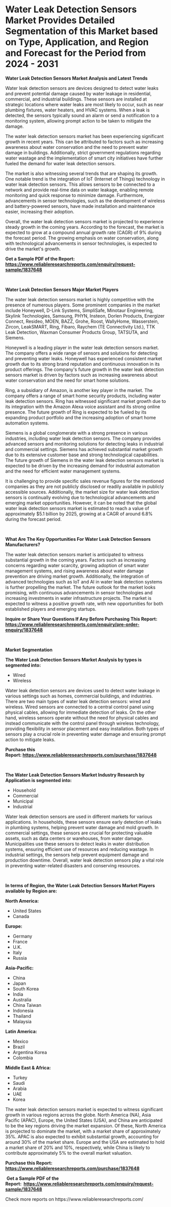 <p><h1>Water Leak Detection Sensors Market Provides Detailed Segmentation of this Market based on Type, Application, and Region and Forecast for the Period from 2024 - 2031</h1></p><p><strong>Water Leak Detection Sensors Market Analysis and Latest Trends</strong></p>
<p><p>Water leak detection sensors are devices designed to detect water leaks and prevent potential damage caused by water leakage in residential, commercial, and industrial buildings. These sensors are installed at strategic locations where water leaks are most likely to occur, such as near plumbing fixtures, water heaters, and HVAC systems. When a leak is detected, the sensors typically sound an alarm or send a notification to a monitoring system, allowing prompt action to be taken to mitigate the damage.</p><p>The water leak detection sensors market has been experiencing significant growth in recent years. This can be attributed to factors such as increasing awareness about water conservation and the need to prevent water damage in buildings. Additionally, strict government regulations regarding water wastage and the implementation of smart city initiatives have further fueled the demand for water leak detection sensors.</p><p>The market is also witnessing several trends that are shaping its growth. One notable trend is the integration of IoT (Internet of Things) technology in water leak detection sensors. This allows sensors to be connected to a network and provide real-time data on water leakage, enabling remote monitoring and quick response to minimize damage. Furthermore, advancements in sensor technologies, such as the development of wireless and battery-powered sensors, have made installation and maintenance easier, increasing their adoption.</p><p>Overall, the water leak detection sensors market is projected to experience steady growth in the coming years. According to the forecast, the market is expected to grow at a compound annual growth rate (CAGR) of 9% during the forecast period. The growing emphasis on water conservation, along with technological advancements in sensor technologies, is expected to drive the market's growth.</p></p>
<p><strong>Get a Sample PDF of the Report:&nbsp; <a href="https://www.reliableresearchreports.com/enquiry/request-sample/1837648">https://www.reliableresearchreports.com/enquiry/request-sample/1837648</a></strong></p>
<p>&nbsp;</p>
<p><strong>Water Leak Detection Sensors Major Market Players</strong></p>
<p><p>The water leak detection sensors market is highly competitive with the presence of numerous players. Some prominent companies in the market include Honeywell, D-Link Systems, SimpliSafe, Minotaur Engineering, Skylink Technologies, Samsung, PHYN, Insteon, Dorlen Products, Energizer Connect, Resideo, MOEN, BAZZ, Grohe, Roost, WallyHome, Wasserstein, Zircon, LeakSMART, Ring, Fibaro, Raychem (TE Connectivity Ltd.), TTK Leak Detection, Waxman Consumer Products Group, TATSUTA, and Siemens.</p><p>Honeywell is a leading player in the water leak detection sensors market. The company offers a wide range of sensors and solutions for detecting and preventing water leaks. Honeywell has experienced consistent market growth due to its strong brand reputation and continuous innovation in its product offerings. The company's future growth in the water leak detection sensors market is driven by factors such as increasing awareness about water conservation and the need for smart home solutions.</p><p>Ring, a subsidiary of Amazon, is another key player in the market. The company offers a range of smart home security products, including water leak detection sensors. Ring has witnessed significant market growth due to its integration with the Amazon Alexa voice assistant and its strong online presence. The future growth of Ring is expected to be fueled by its expanding product portfolio and the increasing adoption of smart home automation systems.</p><p>Siemens is a global conglomerate with a strong presence in various industries, including water leak detection sensors. The company provides advanced sensors and monitoring solutions for detecting leaks in industrial and commercial settings. Siemens has achieved substantial market growth due to its extensive customer base and strong technological capabilities. The future growth of Siemens in the water leak detection sensors market is expected to be driven by the increasing demand for industrial automation and the need for efficient water management systems.</p><p>It is challenging to provide specific sales revenue figures for the mentioned companies as they are not publicly disclosed or readily available in publicly accessible sources. Additionally, the market size for water leak detection sensors is continually evolving due to technological advancements and emerging market opportunities. However, it can be noted that the global water leak detection sensors market is estimated to reach a value of approximately $5.1 billion by 2025, growing at a CAGR of around 6.8% during the forecast period.</p></p>
<p>&nbsp;</p>
<p><strong>What Are The Key Opportunities For Water Leak Detection Sensors Manufacturers?</strong></p>
<p><p>The water leak detection sensors market is anticipated to witness substantial growth in the coming years. Factors such as increasing concerns regarding water scarcity, growing adoption of smart water management systems, and rising awareness about water damage prevention are driving market growth. Additionally, the integration of advanced technologies such as IoT and AI in water leak detection systems is further propelling the market. The future outlook for the market looks promising, with continuous advancements in sensor technologies and increasing investments in water infrastructure projects. The market is expected to witness a positive growth rate, with new opportunities for both established players and emerging startups.</p></p>
<p><strong>Inquire or Share Your Questions If Any Before Purchasing This Report: <a href="https://www.reliableresearchreports.com/enquiry/pre-order-enquiry/1837648">https://www.reliableresearchreports.com/enquiry/pre-order-enquiry/1837648</a></strong></p>
<p>&nbsp;</p>
<p><strong>Market Segmentation</strong></p>
<p><strong>The Water Leak Detection Sensors Market Analysis by types is segmented into:</strong></p>
<p><ul><li>Wired</li><li>Wireless</li></ul></p>
<p><p>Water leak detection sensors are devices used to detect water leakage in various settings such as homes, commercial buildings, and industries. There are two main types of water leak detection sensors: wired and wireless. Wired sensors are connected to a central control panel using physical cables, allowing for immediate detection of leaks. On the other hand, wireless sensors operate without the need for physical cables and instead communicate with the control panel through wireless technology, providing flexibility in sensor placement and easy installation. Both types of sensors play a crucial role in preventing water damage and ensuring prompt action to mitigate leaks.</p></p>
<p><strong>Purchase this Report:&nbsp;<a href="https://www.reliableresearchreports.com/purchase/1837648">https://www.reliableresearchreports.com/purchase/1837648</a></strong></p>
<p>&nbsp;</p>
<p><strong>The Water Leak Detection Sensors Market Industry Research by Application is segmented into:</strong></p>
<p><ul><li>Household</li><li>Commercial</li><li>Municipal</li><li>Industrial</li></ul></p>
<p><p>Water leak detection sensors are used in different markets for various applications. In households, these sensors ensure early detection of leaks in plumbing systems, helping prevent water damage and mold growth. In commercial settings, these sensors are crucial for protecting valuable assets, such as data centers or warehouses, from water damage. Municipalities use these sensors to detect leaks in water distribution systems, ensuring efficient use of resources and reducing wastage. In industrial settings, the sensors help prevent equipment damage and production downtime. Overall, water leak detection sensors play a vital role in preventing water-related disasters and conserving resources.</p></p>
<p>&nbsp;</p>
<p><strong>In terms of Region, the Water Leak Detection Sensors Market Players available by Region are:</strong></p>
<p>
    <p> <strong> North America: </strong>
        <ul>
            <li>United States</li>
            <li>Canada</li>
        </ul>
        </p> 
    <p> <strong> Europe: </strong>
        <ul>
            <li>Germany</li>
            <li>France</li>
            <li>U.K.</li>
            <li>Italy</li>
            <li>Russia</li>
        </ul>
        </p> 
    <p> <strong> Asia-Pacific: </strong>
        <ul>
            <li>China</li>
            <li>Japan</li>
            <li>South Korea</li>
            <li>India</li>
            <li>Australia</li>
            <li>China Taiwan</li>
            <li>Indonesia</li>
            <li>Thailand</li>
            <li>Malaysia</li>
        </ul>
        </p> 
    <p> <strong> Latin America: </strong>
        <ul>
            <li>Mexico</li>
            <li>Brazil</li>
            <li>Argentina Korea</li>
            <li>Colombia</li>
        </ul>
        </p> 
    <p> <strong> Middle East & Africa: </strong>
        <ul>
            <li>Turkey</li>
            <li>Saudi</li>
            <li>Arabia</li>
            <li>UAE</li>
            <li>Korea</li>
        </ul>
    </p>
    </p>
<p><p>The water leak detection sensors market is expected to witness significant growth in various regions across the globe. North America (NA), Asia Pacific (APAC), Europe, the United States (USA), and China are anticipated to be the key regions driving the market expansion. Of these, North America is projected to dominate the market, with a market share of approximately 35%. APAC is also expected to exhibit substantial growth, accounting for around 30% of the market share. Europe and the USA are estimated to hold a market share of 20% and 10%, respectively, while China is likely to contribute approximately 5% to the overall market valuation.</p></p>
<p><strong>Purchase this Report: <a href="https://www.reliableresearchreports.com/purchase/1837648">https://www.reliableresearchreports.com/purchase/1837648</a></strong></p>
<p>&nbsp;<strong>Get a Sample PDF of the Report:&nbsp;&nbsp;<a href="https://www.reliableresearchreports.com/enquiry/request-sample/1837648">https://www.reliableresearchreports.com/enquiry/request-sample/1837648</a></strong></p>
<p><strong></strong></p>
<p>Check more reports on https://www.reliableresearchreports.com/</p>